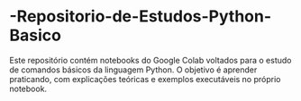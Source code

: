 # -Repositorio-de-Estudos-Python-Basico
Este repositório contém notebooks do Google Colab voltados para o estudo de comandos básicos da linguagem Python. O objetivo é aprender praticando, com explicações teóricas e exemplos executáveis no próprio notebook.
